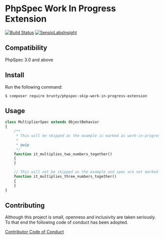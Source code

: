 PhpSpec Work In Progress Extension
====================

[![Build Status](https://travis-ci.org/Brunty/phpspec-in-progress-extension.svg?branch=master)](https://travis-ci.org/Brunty/phpspec-in-progress-extension)
[![SensioLabsInsight](https://insight.sensiolabs.com/projects/e073ed3e-34a5-498b-a5af-93149709c30a/mini.png)](https://insight.sensiolabs.com/projects/e073ed3e-34a5-498b-a5af-93149709c30a)

## Compatibility

PhpSpec 3.0 and above

## Install

Run the following command:

```
$ composer require brunty/phpspec-skip-work-in-progress-extension
```

## Usage

```php
class MultiplierSpec extends ObjectBehavior
{
    /**
     * This will be skipped as the example is marked as work-in-progress
     *
     * @wip
     */
    function it_multiplies_two_numbers_together()
    {
    }

    // This will not be skipped as the example and spec are not marked as work-in-progress
    function it_multiplies_three_numbers_together()
    {
    }
}
```


## Contributing

Although this project is small, openness and inclusivity are taken seriously. To that end the following code of conduct has been adopted.

[Contributor Code of Conduct](CONTRIBUTING.md)
